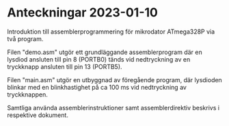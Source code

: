 # Anteckningar 2023-01-10
Introduktion till assemblerprogrammering för mikrodator ATmega328P via två program.

Filen "demo.asm" utgör ett grundläggande assemblerprogram där en lysdiod ansluten till pin 8 (PORTB0) 
tänds vid nedtryckning av en tryckknapp ansluten till pin 13 (PORTB5).

Filen "main.asm" utgör en utbyggnad av föregående program, där lysdioden blinkar med en 
blinkhastighet på ca 100 ms vid nedtryckning av tryckknappen.

Samtliga använda assemblerinstruktioner samt assemblerdirektiv beskrivs i respektive dokument.